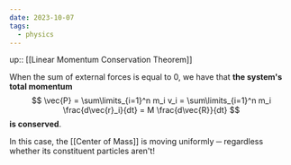 ```yaml
---
date: 2023-10-07
tags:
  - physics
---
```

up:: [[Linear Momentum Conservation Theorem]]

When the sum of external forces is equal to $0$, we have that **the system's total momentum**
$$
\vec{P} = \sum\limits_{i=1}^n m_i v_i = \sum\limits_{i=1}^n m_i \frac{d\vec{r}_i}{dt} = M \frac{d\vec{R}}{dt}
$$
**is conserved**.

In this case, the [[Center of Mass]] is moving uniformly ─ regardless whether its constituent particles aren't!